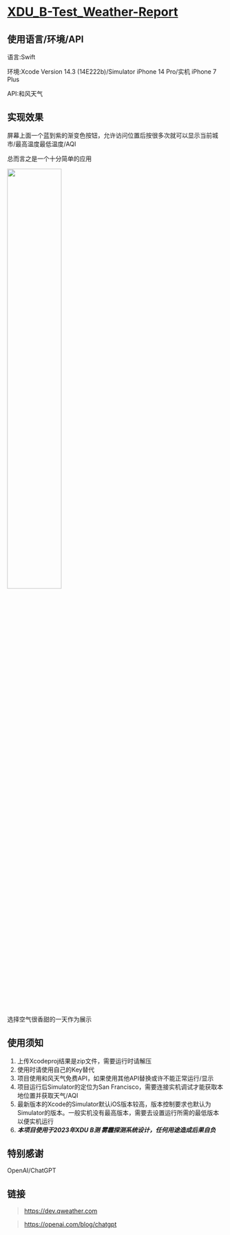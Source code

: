 # [XDU_B-Test_Weather-Report](https://github.com/noobwei/XDU_B-Test_Weather-Report)

## 使用语言/环境/API

语言:Swift

环境:Xcode Version 14.3 (14E222b)/Simulator iPhone 14 Pro/实机 iPhone 7 Plus

API:和风天气

## 实现效果

屏幕上面一个蓝到紫的渐变色按钮，允许访问位置后按很多次就可以显示当前城市/最高温度最低温度/AQI

总而言之是一个十分简单的应用

<img src="https://user-images.githubusercontent.com/70512842/233266249-e4700cc8-974d-4054-ad78-7c62b28c368a.PNG" width=50%>

选择空气很香甜的一天作为展示

## 使用须知

1. 上传Xcodeproj结果是zip文件，需要运行时请解压
2. 使用时请使用自己的Key替代
3. 项目使用和风天气免费API，如果使用其他API替换或许不能正常运行/显示
4. 项目运行后Simulator的定位为San Francisco，需要连接实机调试才能获取本地位置并获取天气/AQI
5. 最新版本的Xcode的Simulator默认iOS版本较高，版本控制要求也默认为Simulator的版本。一般实机没有最高版本，需要去设置运行所需的最低版本以便实机运行
6. ***本项目使用于2023年XDU B测 雾霾探测系统设计，任何用途造成后果自负***

## 特别感谢

OpenAI/ChatGPT

## 链接
> https://dev.qweather.com

> https://openai.com/blog/chatgpt



